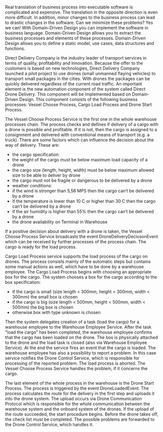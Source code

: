 Real translation of business process into executable software is complicated and expensive. The translation in the opposite direction is even more difficult. In addition, minor changes to the business process can lead to drastic changes in the software. Can we minimize these problems? Yes we can! With Domain-Driven Design you can implement the software in business language. Domain-Driven Design allows you to extract the business processes and elements of these processes. Domain-Driven Design allows you to define a static model, use cases, data structures and functions.
 
Direct Delivery Company is the industry leader of transport services in terms of quality, profitability and innovation. Because the offer to the customers is based on new technologies, Direct Delivery Company launched a pilot project to use drones (small unmanned flaying vehicles) to transport small packages in the cities. With drones the packages can be quickly delivered regardless of the current road traffic. An important element is the new automation component of the system called Direct Drone Delivery. This component will be implemented based on Domain-Driven Design. This component consists of the following business processes: Vessel Choose Process, Cargo Load Process and Drone Start Process.

The Vessel Choose Process Service is the first one in the whole warehouse processes chain. The process checks and defines if delivery of a cargo with a drone is possible and profitable. If it is not, then the cargo is assigned to a consignment and delivered with conventional means of transport (e.g. a truck). There are some factors which can influence the decision about the way of delivery. These are:
-	the cargo specification:
-	the weight of the cargo must be below maximum load capacity of a drone
-	the cargo size (length, height, width) must be below maximum allowed size to be able to deliver by drone 
-	the cargo must not be fragile or dangerous to be delivered by a drone
-	weather conditions:
-	if the wind is stronger than 5,56 MPS then the cargo can’t be delivered by a drone
-	if the temperature is lower than 10 C or higher than 30 C  then the cargo can’t be delivered by a drone
-	if the air humidity is higher than 55% then the cargo can’t be delivered by a drone
-	the drone availability on Terminal in Warehouse

If a positive decision about delivery with a drone is taken, the Vessel Choose Process Service broadcasts the event DroneDeliveryDeciosonEvent which can be received by further processes of the process chain. The cargo is ready for the load process.

Cargo Load Process service supports the load process of the cargo on drones. The process consists mainly of the automatic steps but contains some manual actions as well, which have to be done by a warehouse employee. The Cargo Load Process begins with choosing an appropriate box for the cargo. The system chooses a box for the cargo according to the box specification:
-	if the cargo is small (size length < 300mm, height < 300mm, width < 300mm) the small box is chosen
-	if the cargo is big (size length < 500mm, height < 500mm, width < 500mm) the big box is chosen
-	otherwise box with type unknown is chosen 

Then the system delegates creation of a task (load the cargo) for a warehouse employee to the Warehouse Employee Service. After the task "load the cargo" has been completed, the warehouse employee confirms that the cargo has been loaded on the drone. The box is physically attached to the drone and the load task is closed (also via Warehouse Employee Service). At the end the service fires an event that the cargo is loaded. The warehouse employee has also a possibility to report a problem. In this case service notifies the Drone Control Service, which is responsible for processing of the reported problem. The load process is aborted. The Vessel Choose Process Service handles the problem, if it concerns the cargo.

The last element of the whole process in the warehouse is the Drone Start Process. The process is triggered by the event DroneLoadedEvent. The process calculates the route for the delivery in the first step and uploads it into the drone system. The upload occurs via Drone Communication Protocol which is responsible for the whole communication between the warehouse system and the onboard system of the drones. If the upload of the route succeeded, the start procedure begins. Before the drone takes off, the check list must be completed. The possible problems are forwarded to the Drone Control Service, which handles it.
